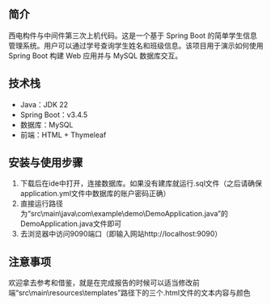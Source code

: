 ## 简介
西电构件与中间件第三次上机代码。这是一个基于 Spring Boot 的简单学生信息管理系统。用户可以通过学号查询学生姓名和班级信息。该项目用于演示如何使用 Spring Boot 构建 Web 应用并与 MySQL 数据库交互。

## 技术栈
- Java：JDK 22
- Spring Boot：v3.4.5
- 数据库：MySQL
- 前端：HTML + Thymeleaf

## 安装与使用步骤
1. 下载后在ide中打开，连接数据库。如果没有建库就运行.sql文件（之后请确保application.yml文件中数据库的账户密码正确）
2. 直接运行路径为“src\main\java\com\example\demo\DemoApplication.java”的DemoApplication.java文件即可
3. 去浏览器中访问9090端口（即输入网站http://localhost:9090）

## 注意事项
欢迎拿去参考和借鉴，就是在完成报告的时候可以适当修改前端“src\main\resources\templates”路径下的三个.html文件的文本内容与颜色
